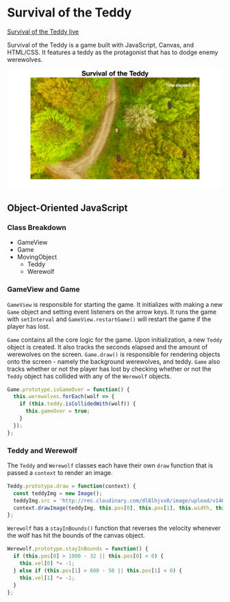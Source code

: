 # Survival of the Teddy

[Survival of the Teddy live][link]

[link]: n-lai.github.io

Survival of the Teddy is a game built with JavaScript, Canvas, and HTML/CSS. It features a teddy as the protagonist that has to dodge enemy werewolves.

![image of game][game_image]

[game_image]: js_game_screenshot.png  

## Object-Oriented JavaScript

### Class Breakdown
* GameView
* Game
* MovingObject
  * Teddy
  * Werewolf

### GameView and Game
`GameView` is responsible for starting the game. It initializes with making a new `Game` object and setting event listeners on the arrow keys. It runs the game with `setInterval` and `GameView.restartGame()` will restart the game if the player has lost.

`Game` contains all the core logic for the game. Upon initialization, a new `Teddy` object is created. It also tracks the seconds elapsed and the amount of werewolves on the screen. `Game.draw()` is responsible for rendering objects onto the screen - namely the background werewolves, and teddy. `Game` also tracks whether or not the player has lost by checking whether or not the `Teddy` object has collided with any of the `Werewolf` objects.

```javascript
Game.prototype.isGameOver = function() {
  this.werewolves.forEach(wolf => {
    if (this.teddy.isCollidedWith(wolf)) {
      this.gameOver = true;
    }
  });
};
```

### Teddy and Werewolf
The `Teddy` and `Werewolf` classes each have their own `draw` function that is passed a `context` to render an image.

```javascript
Teddy.prototype.draw = function(context) {
  const teddyImg = new Image();
  teddyImg.src = 'http://res.cloudinary.com/dl8lhjvx0/image/upload/v1468431900/bear_transparent_chauaj.png';
  context.drawImage(teddyImg, this.pos[0], this.pos[1], this.width, this.height);
};
```
`Werewolf` has a `stayInBounds()` function that reverses the velocity whenever the wolf has hit the bounds of the canvas object.

```javascript
Werewolf.prototype.stayInBounds = function() {
  if (this.pos[0] > 1000 - 32 || this.pos[0] < 0) {
    this.vel[0] *= -1;
  } else if (this.pos[1] > 600 - 50 || this.pos[1] < 0) {
    this.vel[1] *= -1;
  }
};
```
